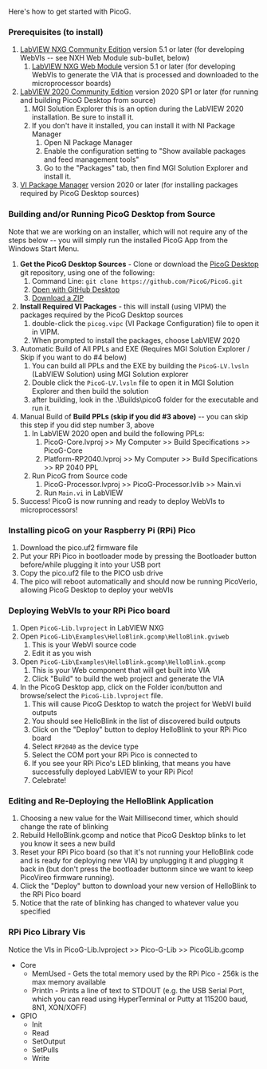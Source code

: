 Here's how to get started with PicoG.

### Prerequisites (to install)

1.  [LabVIEW NXG Community Edition](https://www.ni.com/en-us/support/downloads/software-products/download.labview-nxg-community.html#370014) version 5.1 or later (for developing WebVIs -- see NXH Web Module sub-bullet, below)
    1.  [LabVIEW NXG Web Module](https://www.ni.com/en-us/support/downloads/software-products/download.labview-nxg-web-module.html#369493) version 5.1 or later (for developing WebVIs to generate the VIA that is processed and downloaded to the microprocessor boards)
2.  [LabVIEW 2020 Community Edition](https://www.ni.com/en-us/support/downloads/software-products/download.labview-community.html#370001) version 2020 SP1 or later (for running and building PicoG Desktop from source)
    1.  MGI Solution Explorer this is an option during the LabVIEW 2020 installation. Be sure to install it.
    2.  If you don't have it installed, you can install it with NI Package Manager
        1.  Open NI Package Manager
        2.  Enable the configuration setting to "Show available packages and feed management tools"
        3.  Go to the "Packages" tab, then find MGI Solution Explorer and install it.
3.  [VI Package Manager](vipm.io/desktop) version 2020 or later (for installing packages required by PicoG Desktop sources)

### Building and/or Running PicoG Desktop from Source

Note that we are working on an installer, which will not require any of the steps below -- you will simply run the installed PicoG App from the Windows Start Menu.

1.  **Get the PicoG Desktop Sources** - Clone or download the [PicoG Desktop](https://github.com/PicoG/PicoG) git repository, using one of the following:
    1.  Command Line: `git clone https://github.com/PicoG/PicoG.git`
    2.  [Open with GitHub Desktop](x-github-client://openRepo/https://github.com/PicoG/PicoG)
    3.  [Download a ZIP](https://github.com/PicoG/PicoG/archive/refs/heads/main.zip)
2.  **Install Required VI Packages** - this will install (using VIPM) the packages required by the PicoG Desktop sources
    1.  double-click the `picog.vipc` (VI Package Configuration) file to open it in VIPM.
    2.  When prompted to install the packages, choose LabVIEW 2020
3.  Automatic Build of All PPLs and EXE (Requires MGI Solution Explorer / Skip if you want to do #4 below)
    1.  You can build all PPLs and the EXE by building the `PicoG-LV.lvsln` (LabVIEW Solution) using MGI Solution explorer
    2.  Double click the `PicoG-LV.lvsln` file to open it in MGI Solution Explorer and then build the solution
    3.  after building, look in the .\\Builds\\picoG folder for the executable and run it.
4.  Manual Build of **Build PPLs (skip if you did #3 above)** -- you can skip this step if you did step number 3, above
    1.  In LabVIEW 2020 open and build the following PPLs:
        1.  PicoG-Core.lvproj >> My Computer >> Build Specifications >> PicoG-Core
        2.  Platform-RP2040.lvproj >> My Computer >> Build Specifications >> RP 2040 PPL
    2.  Run PicoG from Source code
        1.  PicoG-Processor.lvproj >> PicoG-Processor.lvlib >> Main.vi
        2.  Run `Main.vi` in LabVIEW
5.  Success! PicoG is now running and ready to deploy WebVIs to microprocessors!

### Installing picoG on your Raspberry Pi (RPi) Pico

1.  Download the pico.uf2 firmware file
2.  Put your RPi Pico in bootloader mode by pressing the Bootloader button before/while plugging it into your USB port
3.  Copy the pico.uf2 file to the PICO usb drive
4.  The pico will reboot automatically and should now be running PicoVerio, allowing PicoG Desktop to deploy your webVIs

### Deploying WebVIs to your RPi Pico board

1.  Open `PicoG-Lib.lvproject` in LabVIEW NXG
2.  Open `PicoG-Lib\Examples\HelloBlink.gcomp\HelloBlink.gviweb`
    1.  This is your WebVI source code
    2.  Edit it as you wish
3.  Open `PicoG-Lib\Examples\HelloBlink.gcomp\HelloBlink.gcomp`
    1.  This is your Web component that will get built into VIA
    2.  Click "Build" to build the web project and generate the VIA
4.  In the PicoG Desktop app, click on the Folder icon/button and browse/select the `PicoG-Lib.lvproject` file.
    1.  This will cause PicoG Desktop to watch the project for WebVI build outputs
    2.  You should see HelloBlink in the list of discovered build outputs
    3.  Click on the "Deploy" button to deploy HelloBlink to your RPi Pico board
    4.  Select `RP2040` as the device type
    5.  Select the COM port your RPi Pico is connected to
    6.  If you see your RPi Pico's LED blinking, that means you have successfully deployed LabVIEW to your RPi Pico!
    7.  Celebrate!

### Editing and Re-Deploying the HelloBlink Application

1.  Choosing a new value for the Wait Millisecond timer, which should change the rate of blinking
2.  Rebuild HelloBlink.gcomp and notice that PicoG Desktop blinks to let you know it sees a new build
3.  Reset your RPi Pico board (so that it's not running your HelloBlink code and is ready for deploying new VIA) by unplugging it and plugging it back in (but don't press the bootloader buttonm since we want to keep PicoVireo firmware running).
4.  Click the "Deploy" button to download your new version of HelloBlink to the RPi Pico board
5.  Notice that the rate of blinking has changed to whatever value you specified

### RPi Pico Library Vis

Notice the VIs in PicoG-Lib.lvproject >> Pico-G-Lib >> PicoGLib.gcomp

*   Core
    *   MemUsed - Gets the total memory used by the RPi Pico - 256k is the max memory available
    *   Println - Prints a line of text to STDOUT (e.g. the USB Serial Port, which you can read using HyperTerminal or Putty at 115200 baud, 8N1, XON/XOFF)
*   GPIO
    *   Init
    *   Read
    *   SetOutput
    *   SetPulls
    *   Write

